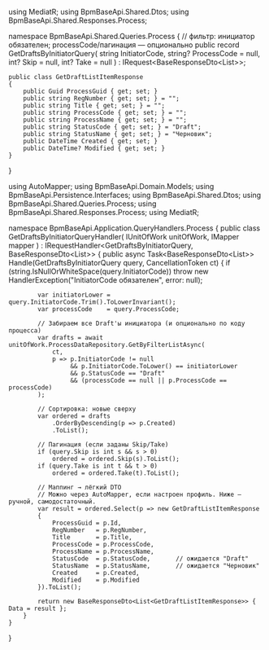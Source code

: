 using MediatR;
using BpmBaseApi.Shared.Dtos;
using BpmBaseApi.Shared.Responses.Process;

namespace BpmBaseApi.Shared.Queries.Process
{
    // фильтр: инициатор обязателен; processCode/пагинация — опционально
    public record GetDraftsByInitiatorQuery(
        string InitiatorCode,
        string? ProcessCode = null,
        int? Skip = null,
        int? Take = null
    ) : IRequest<BaseResponseDto<List<GetDraftListItemResponse>>>;

    public class GetDraftListItemResponse
    {
        public Guid ProcessGuid { get; set; }
        public string RegNumber { get; set; } = "";
        public string Title { get; set; } = "";
        public string ProcessCode { get; set; } = "";
        public string ProcessName { get; set; } = "";
        public string StatusCode { get; set; } = "Draft";
        public string StatusName { get; set; } = "Черновик";
        public DateTime Created { get; set; }
        public DateTime? Modified { get; set; }
    }
}



using AutoMapper;
using BpmBaseApi.Domain.Models;
using BpmBaseApi.Persistence.Interfaces;
using BpmBaseApi.Shared.Dtos;
using BpmBaseApi.Shared.Queries.Process;
using BpmBaseApi.Shared.Responses.Process;
using MediatR;

namespace BpmBaseApi.Application.QueryHandlers.Process
{
    public class GetDraftsByInitiatorQueryHandler(
        IUnitOfWork unitOfWork,
        IMapper mapper
    ) : IRequestHandler<GetDraftsByInitiatorQuery, BaseResponseDto<List<GetDraftListItemResponse>>>
    {
        public async Task<BaseResponseDto<List<GetDraftListItemResponse>>> Handle(GetDraftsByInitiatorQuery query, CancellationToken ct)
        {
            if (string.IsNullOrWhiteSpace(query.InitiatorCode))
                throw new HandlerException("InitiatorCode обязателен", error: null);

            var initiatorLower = query.InitiatorCode.Trim().ToLowerInvariant();
            var processCode    = query.ProcessCode;

            // Забираем все Draft'ы инициатора (и опционально по коду процесса)
            var drafts = await unitOfWork.ProcessDataRepository.GetByFilterListAsync(
                ct,
                p => p.InitiatorCode != null
                     && p.InitiatorCode.ToLower() == initiatorLower
                     && p.StatusCode == "Draft"
                     && (processCode == null || p.ProcessCode == processCode)
            );

            // Сортировка: новые сверху
            var ordered = drafts
                .OrderByDescending(p => p.Created)
                .ToList();

            // Пагинация (если заданы Skip/Take)
            if (query.Skip is int s && s > 0)
                ordered = ordered.Skip(s).ToList();
            if (query.Take is int t && t > 0)
                ordered = ordered.Take(t).ToList();

            // Маппинг → лёгкий DTO
            // Можно через AutoMapper, если настроен профиль. Ниже — ручной, самодостаточный.
            var result = ordered.Select(p => new GetDraftListItemResponse
            {
                ProcessGuid = p.Id,
                RegNumber   = p.RegNumber,
                Title       = p.Title,
                ProcessCode = p.ProcessCode,
                ProcessName = p.ProcessName,
                StatusCode  = p.StatusCode,       // ожидается "Draft"
                StatusName  = p.StatusName,       // ожидается "Черновик"
                Created     = p.Created,
                Modified    = p.Modified
            }).ToList();

            return new BaseResponseDto<List<GetDraftListItemResponse>> { Data = result };
        }
    }
}
